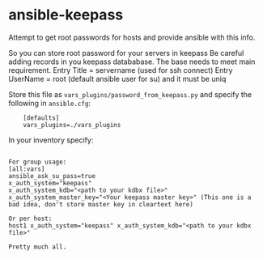 # ansible-keepass

Attempt to get root passwords for hosts and provide ansible with this info.

So you can store root password for your servers in keepass
Be careful adding records in you keepass datababase. 
The base needs to meet main requirement. 
Entry Title = servername (used for ssh connect)
Entry UserName = root (default ansible user for su)
and it must be uniq

Store this file as `vars_plugins/password_from_keepass.py` and specify the
following in `ansible.cfg`:
```
    [defaults]
    vars_plugins=./vars_plugins
```
In your inventory specify:
```

For group usage: 
[all:vars]
ansible_ask_su_pass=true
x_auth_system="keepass"
x_auth_system_kdb="<path to your kdbx file>"
x_auth_system_master_key="<Your keepass master key>" (This one is a bad idea, don't store master key in cleartext here)

Or per host:
host1 x_auth_system="keepass" x_auth_system_kdb="<path to your kdbx file>" 

Pretty much all.
